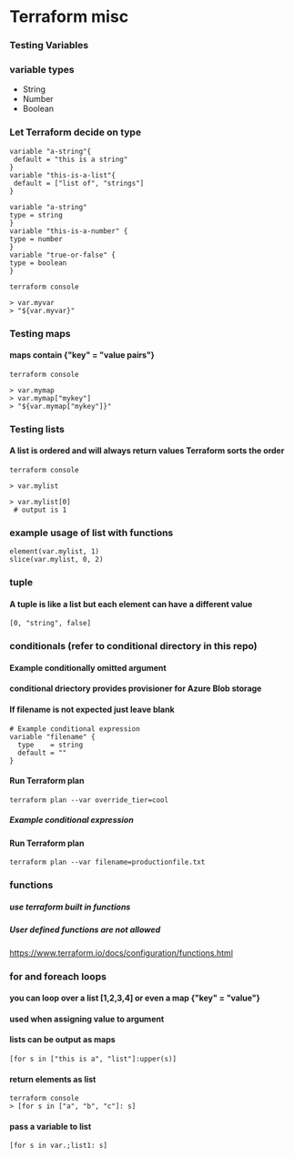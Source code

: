 # Terraform misc 

### Testing Variables

### variable types

 - String
 - Number
 - Boolean
 
### Let Terraform decide on type
```
variable "a-string"{
 default = "this is a string"
}
variable "this-is-a-list"{
 default = ["list of", "strings"]
}
```
```
variable "a-string"
type = string
}
variable "this-is-a-number" {
type = number
}
variable "true-or-false" {
type = boolean
}
```

```
terraform console
```
```
> var.myvar
> "${var.myvar}"
```

### Testing maps

#### maps contain {"key" = "value pairs"}

```
terraform console
```
```
> var.mymap 
> var.mymap["mykey"]
> "${var.mymap["mykey"]}"
```

### Testing lists 
#### A list is ordered and will always return values Terraform sorts the order
```
terraform console
```
```
> var.mylist 

> var.mylist[0]
 # output is 1 
```
### example usage of list with functions
```
element(var.mylist, 1)
slice(var.mylist, 0, 2)
```

### tuple
#### A tuple is like a list but each element can have a different value
```
[0, "string", false]
```

### conditionals (refer to conditional directory in this repo)
#### Example conditionally omitted argument
#### conditional driectory provides provisioner for Azure Blob storage

#### If filename is not expected just leave blank
```
# Example conditional expression
variable "filename" {
  type    = string
  default = ""
}

```

#### Run Terraform plan
```
terraform plan --var override_tier=cool
```

##### Example conditional expression
#### Run Terraform plan
```
terraform plan --var filename=productionfile.txt
```

### functions
##### use terraform built in functions
##### User defined functions are not allowed

https://www.terraform.io/docs/configuration/functions.html  

### for and foreach loops
#### you can loop over a list [1,2,3,4] or even a map {"key" = "value"}
#### used when assigning value to argument
#### lists can be output as maps

```
[for s in ["this is a", "list"]:upper(s)]
```
#### return elements as list
```
terraform console
> [for s in ["a", "b", "c"]: s]
```

#### pass a variable to list
```
[for s in var.;list1: s]
```



